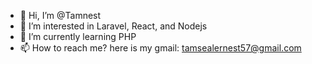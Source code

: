 - 👋 Hi, I’m @Tamnest
- 👀 I’m interested in Laravel, React, and Nodejs
- 🌱 I’m currently learning PHP
- 📫 How to reach me? here is my gmail: tamsealernest57@gmail.com

<!---
Tamnest/Tamnest is a ✨ special ✨ repository because its `README.md` (this file) appears on your GitHub profile.
You can click the Preview link to take a look at your changes.
--->
